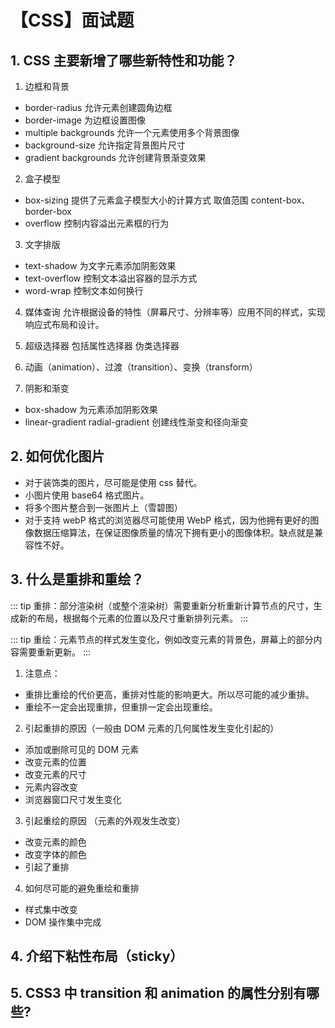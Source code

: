 # 【CSS】面试题

## 1. CSS 主要新增了哪些新特性和功能？

1. 边框和背景
+ border-radius 允许元素创建圆角边框
+ border-image 为边框设置图像
+ multiple backgrounds 允许一个元素使用多个背景图像
+ background-size 允许指定背景图片尺寸
+ gradient backgrounds 允许创建背景渐变效果

2. 盒子模型
+ box-sizing 提供了元素盒子模型大小的计算方式 取值范围 content-box、border-box
+ overflow 控制内容溢出元素框的行为

3. 文字排版
+ text-shadow 为文字元素添加阴影效果
+ text-overflow 控制文本溢出容器的显示方式
+ word-wrap 控制文本如何换行

4. 媒体查询 允许根据设备的特性（屏幕尺寸、分辨率等）应用不同的样式，实现响应式布局和设计。

5. 超级选择器 包括属性选择器 伪类选择器

6. 动画（animation）、过渡（transition）、变换（transform）

7. 阴影和渐变
+ box-shadow 为元素添加阴影效果
+ linear-gradient radial-gradient 创建线性渐变和径向渐变


## 2. 如何优化图片
+ 对于装饰类的图片，尽可能是使用 css 替代。
+ 小图片使用 base64 格式图片。
+ 将多个图片整合到一张图片上（雪碧图）
+ 对于支持 webP 格式的浏览器尽可能使用 WebP 格式，因为他拥有更好的图像数据压缩算法，在保证图像质量的情况下拥有更小的图像体积。缺点就是兼容性不好。


## 3. 什么是重排和重绘？
::: tip
重排：部分渲染树（或整个渲染树）需要重新分析重新计算节点的尺寸，生成新的布局，根据每个元素的位置以及尺寸重新排列元素。
:::

::: tip
重绘：元素节点的样式发生变化，例如改变元素的背景色，屏幕上的部分内容需要重新更新。
:::

1. 注意点：
+ 重排比重绘的代价更高，重排对性能的影响更大。所以尽可能的减少重排。
+ 重绘不一定会出现重排，但重排一定会出现重绘。

2. 引起重排的原因（一般由 DOM 元素的几何属性发生变化引起的）
+ 添加或删除可见的 DOM 元素
+ 改变元素的位置
+ 改变元素的尺寸
+ 元素内容改变
+ 浏览器窗口尺寸发生变化

3. 引起重绘的原因 （元素的外观发生改变）
+ 改变元素的颜色
+ 改变字体的颜色
+ 引起了重排

4. 如何尽可能的避免重绘和重排
+ 样式集中改变
+ DOM 操作集中完成

## 4. 介绍下粘性布局（sticky）

## 5. CSS3 中 transition 和 animation 的属性分别有哪些?


